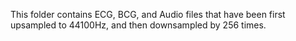 This folder contains ECG, BCG, and Audio files that have been first upsampled to 44100Hz, and then downsampled by 256 times.

